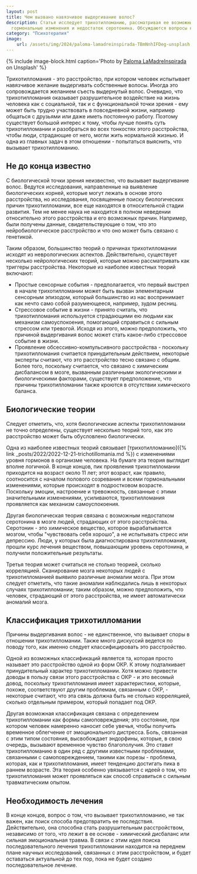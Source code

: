 ```yaml
---
layout: post
title: Чем вызвано навязчивое выдергивание волос?
description: Статья исследует трихотилломанию, рассматривая ее возможные биологические и психологические причины, такие как 
  гормональные изменения и недостаток серотонина. Обсуждаются вопросы классификации и необходимость разработки эффективных методов лечения.
category: "Психотерапия"
image:
    url: /assets/img/2024/paloma-lamadreinspirada-TBmNnhIFDeg-unsplash.jpg
---
```



{% include image-block.html
caption='Photo by <a href="https://unsplash.com/@lamadreinspirada" rel="nofollow">Paloma LaMadreInspirada</a> on Unsplash'
%}

Трихотилломания - это расстройство, при котором человек испытывает навязчивое желание выдергивать собственные волосы. Иногда это сопровождается желанием съесть 
выдернутый волос. Очевидно, что трихотилломания оказывает разрушительное воздействие на жизнь человека как с социальной, так и с функциональной точки зрения - ему 
может быть трудно участвовать в повседневной жизни, например общаться с друзьями или даже иметь постоянную работу. Поэтому существует большой интерес к тому, 
чтобы лучше понять суть трихотилломании и разобраться во всех тонкостях этого расстройства, чтобы люди, страдающие от него, могли жить нормальной жизнью. 
И одна из главных задач в этом отношении - попытаться выяснить, что вызывает трихотилломанию.

## Не до конца известно
С биологической точки зрения неизвестно, что вызывает выдергивание волос. Ведутся исследования, направленные на выявление биологических корней, которые
могут лежать в основе этого расстройства, но исследования, посвященные поиску биологических причин трихотилломании, все еще находятся в относительной 
стадии развития. Тем не менее наука не находится в полном неведении относительно этого расстройства и его возможных причин. Например, были получены данные, 
свидетельствующие о том, что это нейробиологическое расстройство и что оно может быть связано с генетикой.

Таким образом, большинство теорий о причинах трихотилломании исходят из неврологических аспектов. Действительно, существует несколько нейрологических теорий, 
которые можно рассматривать как триггеры расстройства. Некоторые из наиболее известных теорий включают:
- Простые сенсорные события - предполагается, что первый выстрел в начале трихотилломании может быть вызван элементарным сенсорным эпизодом, который 
большинство из нас воспринимает как нечто само собой разумеющееся, например, зудом ресниц.
- Стрессовое событие в жизни - принято считать, что трихотилломания используется страдающими ею людьми как механизм самоуспокоения, помогающий 
справиться с сильным стрессом или тревогой. Исходя из этого, можно предположить, что причиной выдергивания волос может стать какое-либо стрессовое событие в жизни.
- Проявление обсессивно-компульсивного расстройства - поскольку трихотилломания считается принудительным действием, некоторые эксперты считают, что это расстройство тесно связано с общим. 
Более того, поскольку считается, что  связано с химическим дисбалансом в мозге, вызванным различными экологическими и биологическими факторами, 
существует предположение, что причины трихотилломании также кроются в отсутствии химического баланса.

## Биологические теории
Следует отметить, что, хотя биологические аспекты трихотилломании не точно определены, существует несколько теорий того, как это расстройство может быть обусловлено биологически.  

Одна из наиболее известных теорий связывает [трихотилломанию]({% link _posts/2022/2022-12-21-trichotillomania.md %}) с изменениями уровня гормонов в организме человека. 
На бумаге эта теория выглядит вполне логичной. В конце концов, пик проявления трихотилломании приходится на возраст около 11 лет; этот возраст, как правило, соотносится с началом полового 
созревания и всеми гормональными изменениями, которые происходят в подростковом возрасте. Поскольку эмоции, настроение и тревожность, связанные с этими значительными изменениями, 
усиливаются, трихотилломания проявляется как механизм самоуспокоения.  

Другая биологическая теория связана с возможным недостатком серотонина в мозге людей, страдающих от этого расстройства. Серотонин - это химическое вещество, которое вырабатывается мозгом, 
чтобы "чувствовать себя хорошо", а не испытывать стресс или депрессию. Люди, у которых была диагностирована трихотилломания, прошли курс лечения веществом, повышающим уровень серотонина,
и получили положительные результаты.  

Третья теория может считаться не столько теорией, сколько корреляцией. Сканирование мозга некоторых людей с трихотилломанией выявило различные аномалии мозга. При этом следует отметить, 
что такие аномалии наблюдались лишь в некоторых случаях трихотилломании; таким образом, можно предположить, что человек, страдающий от этого расстройства, не имеет автоматически аномалий мозга.

## Классификация трихотилломании
Причины выдергивания волос - не единственное, что вызывает споры в отношении трихотилломании. Также много дискуссий ведется по поводу того, как именно следует классифицировать это расстройство.

Одной из возможных классификаций является та, которая просто называет это расстройство одной из форм ОКР. К этому подталкивает принудительный характер трихотилломании. Хотя можно
привести доводы в пользу связи этого расстройства с ОКР - и это весомый довод, поскольку трихотилломания имеет характеристики, которые, похоже, соответствуют другим проблемам,
связанным с ОКР, - некоторые считают, что эта связь должна быть не столько корреляцией, сколько отдельным примером, который попадает под ОКР.

Другая возможная классификация связана с определением трихотилломании как формы самоповреждения; это состояние, при котором человек намеренно наносит себе увечья, чтобы получить 
временное облегчение от эмоционального дистресса. Боль, связанная с этим типом состояния, высвобождает эндорфины, которые, в свою очередь, вызывают временное чувство благополучия. 
Это ставит трихотилломанию в один ряд с другими известными проблемами, связанными с самоповреждением, такими как порезы - проблема, которая, как и трихотилломания, имеет тенденцию 
достигать пика в раннем возрасте. Эта теория особенно увязывается с идеей о том, что трихотилломания может проявляться как способ справиться с сильным травматическим опытом.


## Необходимость лечения
В конце концов, вопрос о том, что вызывает трихотилломанию, не так важен, как поиск способа предотвратить ее последствия. Действительно, она способна стать разрушительным расстройством, 
независимо от того, что лежит в ее основе - химический дисбаланс или сильная эмоциональная травма. В связи с этим идея поиска последовательного лечения трихотилломании находится на 
переднем плане научных исследований, связанных с этим расстройством, и будет оставаться актуальной до тех пор, пока не будет создано последовательное лечение.

